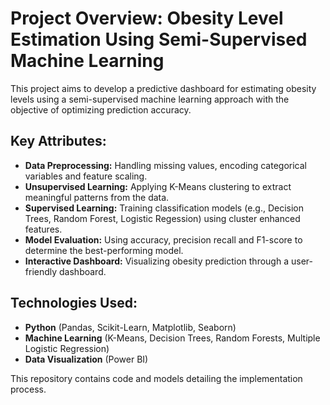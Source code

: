 # Project Overview: Obesity Level Estimation Using Semi-Supervised Machine Learning

This project aims to develop a predictive dashboard for estimating obesity levels using a semi-supervised machine learning approach with the objective of optimizing prediction accuracy. 

## Key Attributes:

- **Data Preprocessing:** Handling missing values, encoding categorical variables and feature scaling.
- **Unsupervised Learning:** Applying K-Means clustering to extract meaningful patterns from the data.
- **Supervised Learning:** Training classification models (e.g., Decision Trees, Random Forest, Logistic Regession) using cluster enhanced features.
- **Model Evaluation:** Using accuracy, precision recall and F1-score to determine the best-performing model.
- **Interactive Dashboard:** Visualizing obesity prediction through a user-friendly dashboard.

## Technologies Used:
- **Python** (Pandas, Scikit-Learn, Matplotlib, Seaborn)
- **Machine Learning** (K-Means, Decision Trees, Random Forests, Multiple Logistic Regression)
- **Data Visualization** (Power BI)

This repository contains code and models detailing the implementation process.

